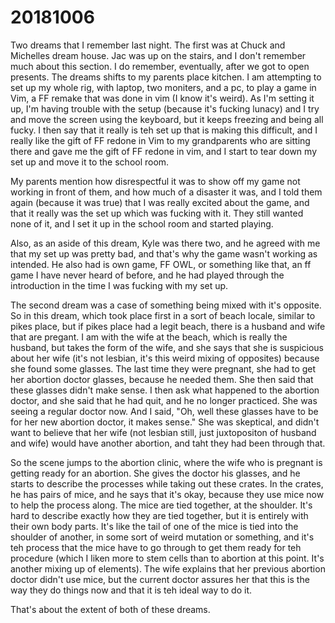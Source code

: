 # 20181006
Two dreams that I remember last night. The first was at Chuck and Michelles
dream house. Jac was up on the stairs, and I don't remember much about this
section. I do remember, eventually, after we got to open presents. The dreams
shifts to my parents place kitchen. I am attempting to set up my whole rig,
with laptop, two moniters, and a pc, to play a game in Vim, a FF remake that
was done in vim (I know it's weird). As I'm setting it up, I'm having trouble
with the setup (because it's fucking lunacy) and I try and move the screen
using the keyboard, but it keeps freezing and being all fucky. I then say that
it really is teh set up that is making this difficult, and I really like the
gift of FF redone in Vim to my grandparents who are sitting there and gave me
the gift of FF redone in vim, and I start to tear down my set up and move it to
the school room.

My parents mention how disrespectful it was to show off my game not working in
front of them, and how much of a disaster it was, and I told them again
(because it was true) that I was really excited about the game, and that it
really was the set up which was fucking with it. They still wanted none of it,
and I set it up in the school room and started playing.

Also, as an aside of this dream, Kyle was there two, and he agreed with me that
my set up was pretty bad, and that's why the game wasn't working as intended.
He also had is own game, FF OWL, or something like that, an ff game I have
never heard of before, and he had played through the introduction in the time I
was fucking with my set up.

The second dream was a case of something being mixed with it's opposite. So in
this dream, which took place first in a sort of beach locale, similar to pikes
place, but if pikes place had a legit beach, there is a husband and wife that
are pregant. I am with the wife at the beach, which is really the husband, but
takes the form of the wife, and she says that she is suspicious about her wife
(it's not lesbian, it's this weird mixing of opposites) because she found some
glasses. The last time they were pregnant, she had to get her abortion doctor
glasses, because he needed them. She then said that these glasses didn't make
sense. I then ask what happened to the abortion doctor, and she said that he
had quit, and he no longer practiced. She was seeing a regular doctor now. And
I said, "Oh, well these glasses have to be for her new abortion doctor, it
makes sense." She was skeptical, and didn't want to believe that her wife (not
lesbian still, just juxtopositon of husband and wife) would have another
abortion, and taht they had been through that.

So the scene jumps to the abortion clinic, where the wife who is pregnant is
getting ready for an abortion. She gives the doctor his glasses, and he starts
to describe the processes while taking out these crates. In the crates, he has
pairs of mice, and he says that it's okay, because they use mice now to help
the process along. The mice are tied together, at the shoulder. It's hard to
describe exactly how they are tied together, but it is entirely with their own
body parts. It's like the tail of one of the mice is tied into the shoulder of
another, in some sort of weird mutation or something, and it's teh process that
the mice have to go through to get them ready for teh procedure (which I liken
more to stem cells than to abortion at this point. It's another mixing up of
elements). The wife explains that her previous abortion doctor didn't use mice,
but the current doctor assures her that this is the way they do things now and
that it is teh ideal way to do it.

That's about the extent of both of these dreams.
